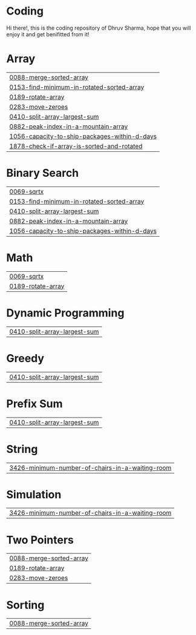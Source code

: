 # Coding
Hi there!, this is the coding repository of Dhruv Sharma, hope that you will enjoy it and get benifitted from it!


# Array
|  |
| ------- |
| [0088-merge-sorted-array](https://github.com/DhruvSharma4435/Coding/tree/master/0088-merge-sorted-array) |
| [0153-find-minimum-in-rotated-sorted-array](https://github.com/DhruvSharma4435/Coding/tree/master/0153-find-minimum-in-rotated-sorted-array) |
| [0189-rotate-array](https://github.com/DhruvSharma4435/Coding/tree/master/0189-rotate-array) |
| [0283-move-zeroes](https://github.com/DhruvSharma4435/Coding/tree/master/0283-move-zeroes) |
| [0410-split-array-largest-sum](https://github.com/DhruvSharma4435/Coding/tree/master/0410-split-array-largest-sum) |
| [0882-peak-index-in-a-mountain-array](https://github.com/DhruvSharma4435/Coding/tree/master/0882-peak-index-in-a-mountain-array) |
| [1056-capacity-to-ship-packages-within-d-days](https://github.com/DhruvSharma4435/Coding/tree/master/1056-capacity-to-ship-packages-within-d-days) |
| [1878-check-if-array-is-sorted-and-rotated](https://github.com/DhruvSharma4435/Coding/tree/master/1878-check-if-array-is-sorted-and-rotated) |
# Binary Search
|  |
| ------- |
| [0069-sqrtx](https://github.com/DhruvSharma4435/Coding/tree/master/0069-sqrtx) |
| [0153-find-minimum-in-rotated-sorted-array](https://github.com/DhruvSharma4435/Coding/tree/master/0153-find-minimum-in-rotated-sorted-array) |
| [0410-split-array-largest-sum](https://github.com/DhruvSharma4435/Coding/tree/master/0410-split-array-largest-sum) |
| [0882-peak-index-in-a-mountain-array](https://github.com/DhruvSharma4435/Coding/tree/master/0882-peak-index-in-a-mountain-array) |
| [1056-capacity-to-ship-packages-within-d-days](https://github.com/DhruvSharma4435/Coding/tree/master/1056-capacity-to-ship-packages-within-d-days) |
# Math
|  |
| ------- |
| [0069-sqrtx](https://github.com/DhruvSharma4435/Coding/tree/master/0069-sqrtx) |
| [0189-rotate-array](https://github.com/DhruvSharma4435/Coding/tree/master/0189-rotate-array) |
# Dynamic Programming
|  |
| ------- |
| [0410-split-array-largest-sum](https://github.com/DhruvSharma4435/Coding/tree/master/0410-split-array-largest-sum) |
# Greedy
|  |
| ------- |
| [0410-split-array-largest-sum](https://github.com/DhruvSharma4435/Coding/tree/master/0410-split-array-largest-sum) |
# Prefix Sum
|  |
| ------- |
| [0410-split-array-largest-sum](https://github.com/DhruvSharma4435/Coding/tree/master/0410-split-array-largest-sum) |
# String
|  |
| ------- |
| [3426-minimum-number-of-chairs-in-a-waiting-room](https://github.com/DhruvSharma4435/Coding/tree/master/3426-minimum-number-of-chairs-in-a-waiting-room) |
# Simulation
|  |
| ------- |
| [3426-minimum-number-of-chairs-in-a-waiting-room](https://github.com/DhruvSharma4435/Coding/tree/master/3426-minimum-number-of-chairs-in-a-waiting-room) |
# Two Pointers
|  |
| ------- |
| [0088-merge-sorted-array](https://github.com/DhruvSharma4435/Coding/tree/master/0088-merge-sorted-array) |
| [0189-rotate-array](https://github.com/DhruvSharma4435/Coding/tree/master/0189-rotate-array) |
| [0283-move-zeroes](https://github.com/DhruvSharma4435/Coding/tree/master/0283-move-zeroes) |
# Sorting
|  |
| ------- |
| [0088-merge-sorted-array](https://github.com/DhruvSharma4435/Coding/tree/master/0088-merge-sorted-array) |